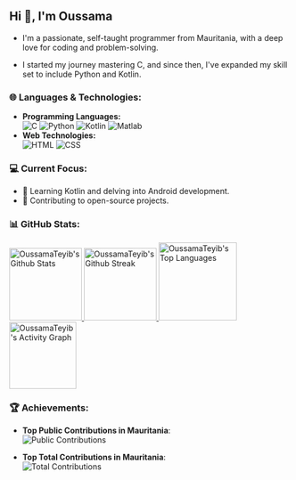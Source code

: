 <!--
**OussamaTeyib/OussamaTeyib** is a ✨ _special_ ✨ repository because its `README.md` (this file) appears on your GitHub profile.
-->
## Hi 👋, I'm Oussama  

- I'm a passionate, self-taught programmer from Mauritania, with a deep love for coding and problem-solving.

- I started my journey mastering C, and since then, I've expanded my skill set to include Python and Kotlin.

### 🌐 Languages & Technologies:
- **Programming Languages:**  
  ![C](https://img.shields.io/badge/-C-00599C?style=flat-square&logo=c&logoColor=white) 
  ![Python](https://img.shields.io/badge/-Python-3776AB?style=flat-square&logo=python&logoColor=white) 
  ![Kotlin](https://img.shields.io/badge/-Kotlin-0095D5?style=flat-square&logo=kotlin&logoColor=white)
  ![Matlab](https://img.shields.io/badge/-Matlab-0076A8?style=flat-square&logo=mathworks&logoColor=white)
- **Web Technologies:**  
  ![HTML](https://img.shields.io/badge/-HTML5-E34F26?style=flat-square&logo=html5&logoColor=white) 
  ![CSS](https://img.shields.io/badge/-CSS3-1572B6?style=flat-square&logo=css3&logoColor=white)

### 💻 Current Focus:
- 📱 Learning Kotlin and delving into Android development.
- 🎯 Contributing to open-source projects.

### 📊 GitHub Stats:
<div align="centre">
  <a href="https://github.com/anuraghazra/github-readme-stats">
    <img height=130 src="https://github-readme-stats.vercel.app/api?username=OussamaTeyib&show_icons=true&locale=en&layout=compact&theme=tokyonight" alt="OussamaTeyib's Github Stats"/>
  </a>

  <a href="https://github.com/DenverCoder1/github-readme-streak-stats">
    <img height=130 src="https://github-readme-streak-stats.herokuapp.com/?user=OussamaTeyib&&theme=tokyonight" alt="OussamaTeyib's Github Streak" />
  </a>

  <a href="https://github.com/anuraghazra/github-readme-stats">
    <img height=140 src="https://github-readme-stats.vercel.app/api/top-langs?username=OussamaTeyib&show_icons=true&locale=en&layout=compact&theme=tokyonight" alt="OussamaTeyib's Top Languages" />
  </a>

  <a href="https://github.com/ashutosh00710/github-readme-activity-graph">
    <img height=120 src="https://github-readme-activity-graph.vercel.app/graph?username=OussamaTeyib&bg_color=100f0f&color=4c5e9e&line=4c569e&point=403e41&area=true" alt="OussamaTeyib's Activity Graph" />
  </a>
</div>

### 🏆 Achievements:
- **Top Public Contributions in Mauritania**:  
  ![Public Contributions](https://user-badge.committers.top/mauritania_public/OussamaTeyib.svg)
  
- **Top Total Contributions in Mauritania**:  
  ![Total Contributions](https://user-badge.committers.top/mauritania_private/OussamaTeyib.svg)
